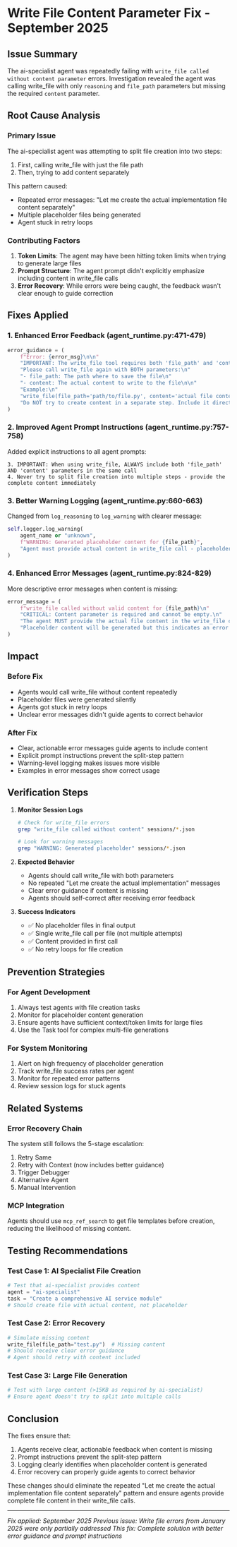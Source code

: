 # Write File Content Parameter Fix - September 2025

## Issue Summary

The ai-specialist agent was repeatedly failing with `write_file called without content parameter` errors. Investigation revealed the agent was calling write_file with only `reasoning` and `file_path` parameters but missing the required `content` parameter.

## Root Cause Analysis

### Primary Issue
The ai-specialist agent was attempting to split file creation into two steps:
1. First, calling write_file with just the file path
2. Then, trying to add content separately

This pattern caused:
- Repeated error messages: "Let me create the actual implementation file content separately"
- Multiple placeholder files being generated
- Agent stuck in retry loops

### Contributing Factors
1. **Token Limits**: The agent may have been hitting token limits when trying to generate large files
2. **Prompt Structure**: The agent prompt didn't explicitly emphasize including content in write_file calls
3. **Error Recovery**: While errors were being caught, the feedback wasn't clear enough to guide correction

## Fixes Applied

### 1. Enhanced Error Feedback (agent_runtime.py:471-479)
```python
error_guidance = (
    f"Error: {error_msg}\n\n"
    "IMPORTANT: The write_file tool requires both 'file_path' and 'content' parameters.\n"
    "Please call write_file again with BOTH parameters:\n"
    "- file_path: The path where to save the file\n"
    "- content: The actual content to write to the file\n\n"
    "Example:\n"
    "write_file(file_path='path/to/file.py', content='actual file content here')\n\n"
    "Do NOT try to create content in a separate step. Include it directly in the write_file call."
)
```

### 2. Improved Agent Prompt Instructions (agent_runtime.py:757-758)
Added explicit instructions to all agent prompts:
```
3. IMPORTANT: When using write_file, ALWAYS include both 'file_path' AND 'content' parameters in the same call
4. Never try to split file creation into multiple steps - provide the complete content immediately
```

### 3. Better Warning Logging (agent_runtime.py:660-663)
Changed from `log_reasoning` to `log_warning` with clearer message:
```python
self.logger.log_warning(
    agent_name or "unknown",
    f"WARNING: Generated placeholder content for {file_path}",
    "Agent must provide actual content in write_file call - placeholders indicate missing content parameter"
)
```

### 4. Enhanced Error Messages (agent_runtime.py:824-829)
More descriptive error messages when content is missing:
```python
error_message = (
    f"write_file called without valid content for {file_path}\n"
    "CRITICAL: Content parameter is required and cannot be empty.\n"
    "The agent MUST provide the actual file content in the write_file call.\n"
    "Placeholder content will be generated but this indicates an error in the agent's behavior."
)
```

## Impact

### Before Fix
- Agents would call write_file without content repeatedly
- Placeholder files were generated silently
- Agents got stuck in retry loops
- Unclear error messages didn't guide agents to correct behavior

### After Fix
- Clear, actionable error messages guide agents to include content
- Explicit prompt instructions prevent the split-step pattern
- Warning-level logging makes issues more visible
- Examples in error messages show correct usage

## Verification Steps

1. **Monitor Session Logs**
   ```bash
   # Check for write_file errors
   grep "write_file called without content" sessions/*.json
   
   # Look for warning messages
   grep "WARNING: Generated placeholder" sessions/*.json
   ```

2. **Expected Behavior**
   - Agents should call write_file with both parameters
   - No repeated "Let me create the actual implementation" messages
   - Clear error guidance if content is missing
   - Agents should self-correct after receiving error feedback

3. **Success Indicators**
   - ✅ No placeholder files in final output
   - ✅ Single write_file call per file (not multiple attempts)
   - ✅ Content provided in first call
   - ✅ No retry loops for file creation

## Prevention Strategies

### For Agent Development
1. Always test agents with file creation tasks
2. Monitor for placeholder content generation
3. Ensure agents have sufficient context/token limits for large files
4. Use the Task tool for complex multi-file generations

### For System Monitoring
1. Alert on high frequency of placeholder generation
2. Track write_file success rates per agent
3. Monitor for repeated error patterns
4. Review session logs for stuck agents

## Related Systems

### Error Recovery Chain
The system still follows the 5-stage escalation:
1. Retry Same
2. Retry with Context (now includes better guidance)
3. Trigger Debugger
4. Alternative Agent
5. Manual Intervention

### MCP Integration
Agents should use `mcp_ref_search` to get file templates before creation, reducing the likelihood of missing content.

## Testing Recommendations

### Test Case 1: AI Specialist File Creation
```python
# Test that ai-specialist provides content
agent = "ai-specialist"
task = "Create a comprehensive AI service module"
# Should create file with actual content, not placeholder
```

### Test Case 2: Error Recovery
```python
# Simulate missing content
write_file(file_path="test.py")  # Missing content
# Should receive clear error guidance
# Agent should retry with content included
```

### Test Case 3: Large File Generation
```python
# Test with large content (>15KB as required by ai-specialist)
# Ensure agent doesn't try to split into multiple calls
```

## Conclusion

The fixes ensure that:
1. Agents receive clear, actionable feedback when content is missing
2. Prompt instructions prevent the split-step pattern
3. Logging clearly identifies when placeholder content is generated
4. Error recovery can properly guide agents to correct behavior

These changes should eliminate the repeated "Let me create the actual implementation file content separately" pattern and ensure agents provide complete file content in their write_file calls.

---

*Fix applied: September 2025*
*Previous issue: Write file errors from January 2025 were only partially addressed*
*This fix: Complete solution with better error guidance and prompt instructions*
